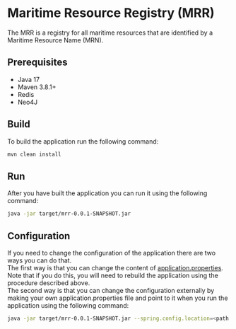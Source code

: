 # Maritime Resource Registry (MRR)

The MRR is a registry for all maritime resources that are identified by a Maritime Resource Name (MRN).

## Prerequisites

* Java 17
* Maven 3.8.1+
* Redis
* Neo4J

## Build

To build the application run the following command:

```sh
mvn clean install
```

## Run

After you have built the application you can run it using the following command:

```sh
java -jar target/mrr-0.0.1-SNAPSHOT.jar
```

## Configuration

If you need to change the configuration of the application there are two ways you can do that.\
The first way is that you can change the content of [application.properties](/src/main/resources/application.properties). Note that if you do this, you will need to rebuild the application using the procedure described above.\
The second way is that you can change the configuration externally by making your own application.properties file and point to it when you run the application using the following command:

```sh
java -jar target/mrr-0.0.1-SNAPSHOT.jar --spring.config.location=<path to your custom application.properties>
```
